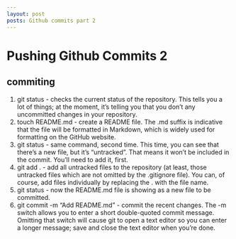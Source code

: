 ```yaml
---
layout: post
posts: Github commits part 2
---
```


Pushing Github Commits 2
========================

commiting
---------

1. git status - checks the current status of the repository. This tells you a lot of things; at the moment, it’s telling you that you don’t any uncommitted changes in your repository.
2. touch README.md - create a README file. The .md suffix is indicative that the file will be formatted in Markdown, which is widely used for formatting on the GitHub website.
3. git status - same command, second time. This time, you can see that there’s a new file, but it’s “untracked”. That means it won’t be included in the commit. You’ll need to add it, first.
4. git add . - add all untracked files to the repository (at least, those untracked files which are not omitted by the .gitignore file). You can, of course, add files individually by replacing the . with the file name.
5. git status - now the README.md file is showing as a new file to be committed.
6. git commit -m “Add README.md” - commit the recent changes. The -m switch allows you to enter a short double-quoted commit message. Omitting that switch will cause git to open a text editor so you can enter a longer message; save and close the text editor when you’re done.
